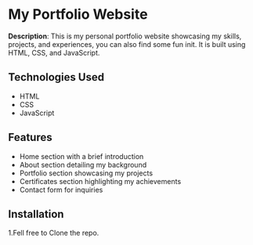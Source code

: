 # My Portfolio Website

**Description**: This is my personal portfolio website showcasing my skills, projects, and experiences, you can also find some fun init.
It is built using HTML, CSS, and JavaScript.

## Technologies Used

- HTML
- CSS
- JavaScript

## Features

- Home section with a brief introduction
- About section detailing my background
- Portfolio section showcasing my projects
- Certificates section highlighting my achievements
- Contact form for inquiries

## Installation

1.Fell free to Clone the repo.

